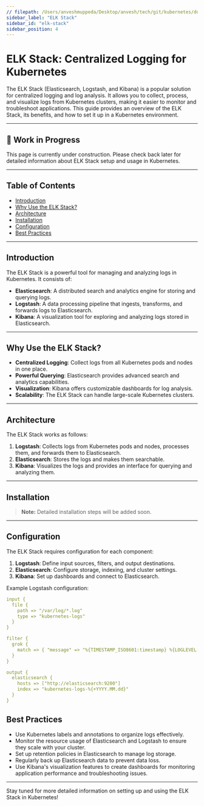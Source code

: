 ```yaml
---
// filepath: /Users/anveshmuppeda/Desktop/anvesh/tech/git/kubernetes/docs/monitoring/elk-stack.md
sidebar_label: "ELK Stack"
sidebar_id: "elk-stack"
sidebar_position: 4
---
```


# ELK Stack: Centralized Logging for Kubernetes

The ELK Stack (Elasticsearch, Logstash, and Kibana) is a popular solution for centralized logging and log analysis. It allows you to collect, process, and visualize logs from Kubernetes clusters, making it easier to monitor and troubleshoot applications. This guide provides an overview of the ELK Stack, its benefits, and how to set it up in a Kubernetes environment.

---

<div style={{ backgroundColor: '#f9f9f9', borderLeft: '4px solid #0078d4', padding: '1rem', margin: '1rem 0', borderRadius: '5px' }}>
    <h2 style={{ marginTop: 0 }}>🚧 Work in Progress</h2>
    <p>This page is currently under construction. Please check back later for detailed information about ELK Stack setup and usage in Kubernetes.</p>
</div>

---

## Table of Contents
- [Introduction](#introduction)
- [Why Use the ELK Stack?](#why-use-the-elk-stack)
- [Architecture](#architecture)
- [Installation](#installation)
- [Configuration](#configuration)
- [Best Practices](#best-practices)

---

## Introduction
The ELK Stack is a powerful tool for managing and analyzing logs in Kubernetes. It consists of:
- **Elasticsearch**: A distributed search and analytics engine for storing and querying logs.
- **Logstash**: A data processing pipeline that ingests, transforms, and forwards logs to Elasticsearch.
- **Kibana**: A visualization tool for exploring and analyzing logs stored in Elasticsearch.

---

## Why Use the ELK Stack?
- **Centralized Logging**: Collect logs from all Kubernetes pods and nodes in one place.
- **Powerful Querying**: Elasticsearch provides advanced search and analytics capabilities.
- **Visualization**: Kibana offers customizable dashboards for log analysis.
- **Scalability**: The ELK Stack can handle large-scale Kubernetes clusters.

---

## Architecture
The ELK Stack works as follows:
1. **Logstash**: Collects logs from Kubernetes pods and nodes, processes them, and forwards them to Elasticsearch.
2. **Elasticsearch**: Stores the logs and makes them searchable.
3. **Kibana**: Visualizes the logs and provides an interface for querying and analyzing them.

---

## Installation
> **Note:** Detailed installation steps will be added soon.

---

## Configuration
The ELK Stack requires configuration for each component:
1. **Logstash**: Define input sources, filters, and output destinations.
2. **Elasticsearch**: Configure storage, indexing, and cluster settings.
3. **Kibana**: Set up dashboards and connect to Elasticsearch.

Example Logstash configuration:
```yaml
input {
  file {
    path => "/var/log/*.log"
    type => "kubernetes-logs"
  }
}

filter {
  grok {
    match => { "message" => "%{TIMESTAMP_ISO8601:timestamp} %{LOGLEVEL:loglevel} %{GREEDYDATA:message}" }
  }
}

output {
  elasticsearch {
    hosts => ["http://elasticsearch:9200"]
    index => "kubernetes-logs-%{+YYYY.MM.dd}"
  }
}
```  

## Best Practices
- Use Kubernetes labels and annotations to organize logs effectively.
- Monitor the resource usage of Elasticsearch and Logstash to ensure they scale with your cluster.
- Set up retention policies in Elasticsearch to manage log storage.
- Regularly back up Elasticsearch data to prevent data loss.
- Use Kibana's visualization features to create dashboards for monitoring application performance and troubleshooting issues.

--- 

Stay tuned for more detailed information on setting up and using the ELK Stack in Kubernetes!